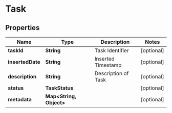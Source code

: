 

# Task


## Properties

| Name | Type | Description | Notes |
|------------ | ------------- | ------------- | -------------|
|**taskId** | **String** | Task Identifier |  [optional] |
|**insertedDate** | **String** | Inserted Timestamp |  [optional] |
|**description** | **String** | Description of Task |  [optional] |
|**status** | **TaskStatus** |  |  [optional] |
|**metadata** | **Map&lt;String, Object&gt;** |  |  [optional] |



